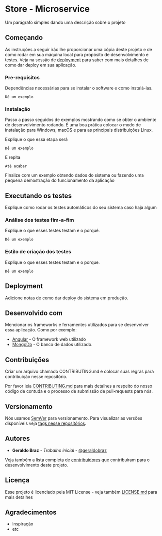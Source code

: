 # Store - Microservice

Um parágrafo simples dando uma descrição sobre o projeto 

## Começando

As instruções a seguir irão lhe proporcionar uma cópia deste projeto e de como rodar em sua máquina local para propósito de desenvolvimento e testes. Veja na sessão de [deployment](#Deployment) para saber com mais detalhes de como dar deploy em sua aplicação.

### Pre-requisitos

Dependências necessárias para se instalar o software e como instalá-las.

```
Dê um exemplo
```

### Instalação

Passo a passo seguidos de exemplos mostrando como se obter o ambiente de desenvolvimento rodando. É uma boa prática colocar o modo de instalação para Windows, macOS e para as principais distribuições Linux.

Explique o que essa etapa será
```
Dê um exemplo
```

E repita

```
Até acabar
```

Finalize com um exemplo obtendo dados do sistema ou fazendo uma pequena demostração do funcionamento da aplicação


## Executando os testes

Explique como rodar os testes automáticos do seu sistema caso haja algum


### Análise dos testes fim-a-fim

Explique o que esses testes testam e o porquê.

```
Dê um exemplo
```

### Estilo de criação dos testes

Explique o que esses testes testam e o porque.

```
Dê um exemplo
```

## Deployment

Adicione notas de como dar deploy do sistema em produção.

## Desenvolvido com
Mencionar os frameworks e ferramentes utilizados para se desenvolver essa aplicação. Como por exemplo:

* [Angular](https://angular.io/) - O framework web utilizado
* [MongoDb](https://www.mongodb.com/) - O banco de dados utilizado.

## Contribuições

Criar um arquivo chamado CONTRIBUTING.md e colocar suas regras para contribuição nesse repositório.

Por favor leia [CONTRIBUTING.md]() para mais detalhes a respeito do nosso código de contuda e o processo de submissão de pull-requests para nós.

## Versionamento

Nós usamos [SemVer](http://semver.org/) para versionamento. Para visualizar as versões disponíveis veja [tags nesse repositórios](https://github.com/your/project/tags). 

## Autores

* **Geraldo Braz** - *Trabalho inicial* - [@geraldobraz](https://github.com/geraldobraz)

Veja também a lista completa de [contribuidores](https://github.com/your/project/contributors) que contribuiram para o desenvolvimento deste projeto.

## Licença

Esse projeto é licenciado pela MIT License - veja também [LICENSE.md](LICENSE.md) para mais detalhes

## Agradecimentos

* Inspiração
* etc
